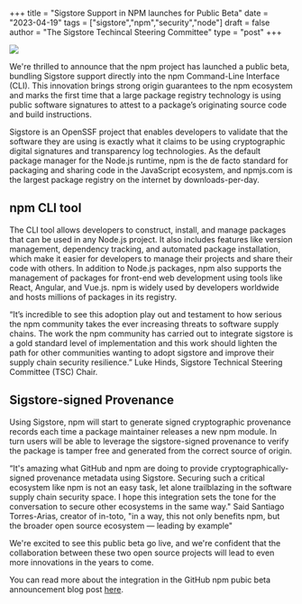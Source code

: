 +++
title = "Sigstore Support in NPM launches for Public Beta"
date = "2023-04-19"
tags = ["sigstore","npm","security","node"]
draft = false
author = "The Sigstore Techincal Steering Committee"
type = "post"
+++

![](/images/npm-beta.png)

We're thrilled to announce that the npm project has launched a public beta, bundling Sigstore support directly into the npm Command-Line Interface (CLI). This innovation brings strong origin guarantees to the npm ecosystem and marks the first time that a large package registry technology is using public software signatures to attest to a package’s originating source code and build instructions.

Sigstore is an OpenSSF project that enables developers to validate that the software they are using is exactly what it claims to be using cryptographic digital signatures and transparency log technologies. As the default package manager for the Node.js runtime, npm is the de facto standard for packaging and sharing code in the JavaScript ecosystem, and npmjs.com is the largest package registry on the internet by downloads-per-day. 

## npm CLI tool

The CLI tool allows developers to construct, install, and manage packages that can be used in any Node.js project. It also includes features like version management, dependency tracking, and automated package installation, which make it easier for developers to manage their projects and share their code with others. In addition to Node.js packages, npm also supports the management of packages for front-end web development using tools like React, Angular, and Vue.js. npm is widely used by developers worldwide and hosts millions of packages in its registry.

“It’s incredible to see this adoption play out and testament to how serious the npm community takes the ever increasing threats to software supply chains. The work the npm community has carried out to integrate sigstore is a gold standard level of implementation and this work should lighten the path for other communities wanting to adopt sigstore and improve their supply chain security resilience.” Luke Hinds, Sigstore Technical Steering Committee (TSC) Chair.

## Sigstore-signed Provenance

Using Sigstore, npm will start to generate signed cryptographic provenance records each time a package maintainer releases a new npm module. In turn users will be able to leverage the sigstore-signed provenance to verify the package is tamper free and generated from the correct source of origin.

“It's amazing what GitHub and npm are doing to provide cryptographically-signed provenance metadata using Sigstore. Securing such a critical ecosystem like npm is not an easy task, let alone trailblazing in the software supply chain security space. I hope this integration sets the tone for the conversation to secure other ecosystems in the same way." Said Santiago Torres-Arias, creator of in-toto, "in a way, this not only benefits npm, but the broader open source ecosystem — leading by example"

We're excited to see this public beta go live, and we're confident that the collaboration between these two open source projects will lead to even more innovations in the years to come.

You can read more about the integration in the GitHub npm pubic beta announcement blog post [here](https://github.blog/2023-04-19-introducing-npm-package-provenance/).
